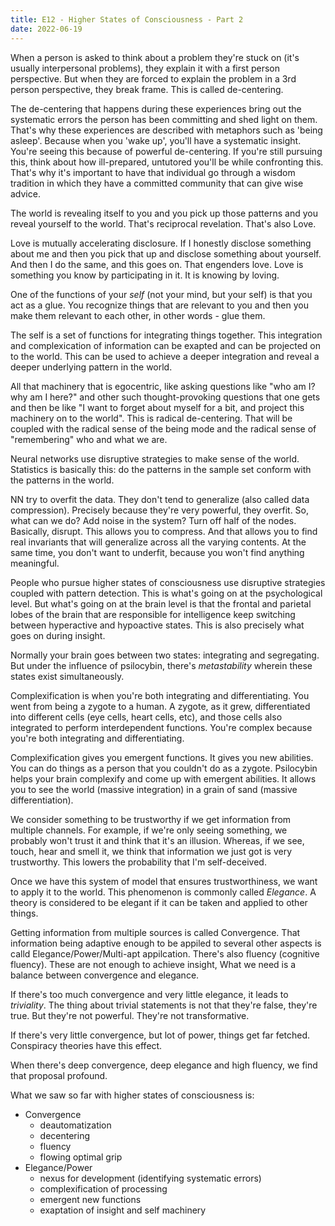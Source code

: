 ```yaml
---
title: E12 - Higher States of Consciousness - Part 2
date: 2022-06-19
---
```


When a person is asked to think about a problem they're stuck on (it's usually interpersonal problems), they explain it with a first person perspective. But when they are forced to explain the problem in a 3rd person perspective, they break frame. This is called de-centering.

The de-centering that happens during these experiences bring out the systematic errors the person has been committing and shed light on them. That's why these experiences are described with metaphors such as 'being asleep'. Because when you 'wake up', you'll have a systematic insight. You're seeing this because of powerful de-centering. If you're still pursuing this, think about how ill-prepared, untutored you'll be while confronting this. That's why it's important to have that individual go through a wisdom tradition in which they have a committed community that can give wise advice.

The world is revealing itself to you and you pick up those patterns and you reveal yourself to the world. That's reciprocal revelation. That's also Love.

Love is mutually accelerating disclosure. If I honestly disclose something about me and then you pick that up and disclose something about yourself. And then I do the same, and this goes on. That engenders love. Love is something you know by participating in it. It is knowing by loving.

One of the functions of your *self* (not your mind, but your self) is that you act as a glue. You recognize things that are relevant to you and then you make them relevant to each other, in other words - glue them.

The self is a set of functions for integrating things together. This integration and complexication of information can be exapted and can be projected on to the world. This can be used to achieve a deeper integration and reveal a deeper underlying pattern in the world.

All that machinery that is egocentric, like asking questions like "who am I? why am I here?" and other such thought-provoking questions that one gets and then be like "I want to forget about myself for a bit, and project this machinery on to the world". This is radical de-centering. That will be coupled with the radical sense of the being mode and the radical sense of "remembering" who and what we are.

Neural networks use disruptive strategies to make sense of the world. Statistics is basically this: do the patterns in the sample set conform with the patterns in the world.

NN try to overfit the data. They don't tend to generalize (also called data compression). Precisely because they're very powerful, they overfit. So, what can we do? Add noise in the system? Turn off half of the nodes. Basically, disrupt. This allows you to compress. And that allows you to find real invariants that will generalize across all the varying contents. At the same time, you don't want to underfit, because you won't find anything meaningful.

People who pursue higher states of consciousness use disruptive strategies coupled with pattern detection. This is what's going on at the psychological level. But what's going on at the brain level is that the frontal and parietal lobes of the brain that are responsible for intelligence keep switching between hyperactive and hypoactive states. This is also precisely what goes on during insight.

Normally your brain goes between two states: integrating and segregating. But under the influence of psilocybin, there's *metastability* wherein these states exist simultaneously.

Complexification is when you're both integrating and differentiating. You went from being a zygote to a human. A zygote, as it grew, differentiated into different cells (eye cells, heart cells, etc), and those cells also integrated to perform interdependent functions. You're complex because you're both integrating and differentiating.

Complexification gives you emergent functions. It gives you new abilities. You can do things as a person that you couldn't do as a zygote. Psilocybin helps your brain complexify and come up with emergent abilities. It allows you to see the world (massive integration) in a grain of sand (massive differentiation).

We consider something to be trustworthy if we get information from multiple channels. For example, if we're only seeing something, we probably won't trust it and think that it's an illusion. Whereas, if we see, touch, hear and smell it, we think that information we just got is very trustworthy. This lowers the probability that I'm self-deceived.

Once we have this system of model that ensures trustworthiness, we want to apply it to the world. This phenomenon is commonly called *Elegance*. A theory is considered to be elegant if it can be taken and applied to other things.

Getting information from multiple sources is called Convergence. That information being adaptive enough to be appiled to several other aspects is calld Elegance/Power/Multi-apt appilcation. There's also fluency (cognitive fluency). These are not enough to achieve insight, What we need is a balance between convergence and elegance.

If there's too much convergence and very little elegance, it leads to *triviality*. The thing about trivial statements is not that they're false, they're true. But they're not powerful. They're not transformative.

If there's very little convergence, but lot of power, things get far fetched. Conspiracy theories have this effect.

When there's deep convergence, deep elegance and high fluency, we find that proposal profound.

What we saw so far with higher states of consciousness is:

-   Convergence
    -   deautomatization
    -   decentering
    -   fluency
    -   flowing optimal grip
-   Elegance/Power
    -   nexus for development (identifying systematic errors)
    -   complexification of processing
    -   emergent new functions
    -   exaptation of insight and self machinery
